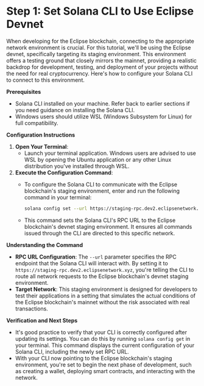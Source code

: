 # Step 1: Set Solana CLI to Use Eclipse Devnet

When developing for the Eclipse blockchain, connecting to the appropriate network environment is crucial. For this tutorial, we'll be using the Eclipse devnet, specifically targeting its staging environment. This environment offers a testing ground that closely mirrors the mainnet, providing a realistic backdrop for development, testing, and deployment of your projects without the need for real cryptocurrency. Here's how to configure your Solana CLI to connect to this environment.

**Prerequisites**

* Solana CLI installed on your machine. Refer back to earlier sections if you need guidance on installing the Solana CLI.
* Windows users should utilize WSL (Windows Subsystem for Linux) for full compatibility.

**Configuration Instructions**

1. **Open Your Terminal**:
   * Launch your terminal application. Windows users are advised to use WSL by opening the Ubuntu application or any other Linux distribution you've installed through WSL.
2. **Execute the Configuration Command**:
   *   To configure the Solana CLI to communicate with the Eclipse blockchain's staging environment, enter and run the following command in your terminal:

       ```bash
       solana config set --url https://staging-rpc.dev2.eclipsenetwork.xyz
       ```
   * This command sets the Solana CLI's RPC URL to the Eclipse blockchain's devnet staging environment. It ensures all commands issued through the CLI are directed to this specific network.

**Understanding the Command**

* **RPC URL Configuration**: The `--url` parameter specifies the RPC endpoint that the Solana CLI will interact with. By setting it to `https://staging-rpc.dev2.eclipsenetwork.xyz`, you're telling the CLI to route all network requests to the Eclipse blockchain's devnet staging environment.
* **Target Network**: This staging environment is designed for developers to test their applications in a setting that simulates the actual conditions of the Eclipse blockchain's mainnet without the risk associated with real transactions.

**Verification and Next Steps**

* It's good practice to verify that your CLI is correctly configured after updating its settings. You can do this by running `solana config get` in your terminal. This command displays the current configuration of your Solana CLI, including the newly set RPC URL.
* With your CLI now pointing to the Eclipse blockchain's staging environment, you're set to begin the next phase of development, such as creating a wallet, deploying smart contracts, and interacting with the network.
